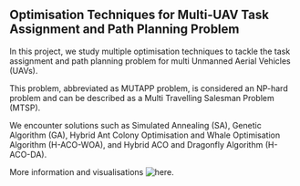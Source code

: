 ## Optimisation Techniques for Multi-UAV Task Assignment and Path Planning Problem

In this project, we study multiple optimisation techniques to tackle the task assignment and path planning problem for multi Unmanned Aerial Vehicles (UAVs).

This problem, abbreviated as MUTAPP problem, is considered an NP-hard problem and can be described as a Multi Travelling Salesman Problem (MTSP).

We encounter solutions such as Simulated Annealing (SA), Genetic Algorithm (GA), Hybrid Ant Colony Optimisation and Whale Optimisation Algorithm (H-ACO-WOA), and Hybrid ACO and Dragonfly Algorithm (H-ACO-DA).

More information and visualisations ![here](https://hadielnemr.github.io/projects/multi_uav_task_assignment_and_path_planning/).
